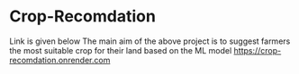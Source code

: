 # Crop-Recomdation
Link is given below
The main aim of the above project is to suggest farmers the most suitable crop for their land based on the ML model
https://crop-recomdation.onrender.com

